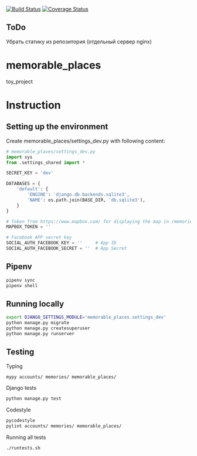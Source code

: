 [![Build Status](https://travis-ci.org/CHEguK/memorable_places.svg?branch=master)](https://travis-ci.org/CHEguK/memorable_places)
[![Coverage Status](https://coveralls.io/repos/github/CHEguK/memorable_places/badge.svg?branch=master)](https://coveralls.io/github/CHEguK/memorable_places?branch=master)

## ToDo
Убрать статику из репозитория (отдельный сервер nginx)

# memorable_places
toy_project

# Instruction

## Setting up the environment

Create memorable_places/settings_dev.py with following content:
```python
# memorable_plaves/settings_dev.py
import sys
from .settings_shared import *

SECRET_KEY = 'dev'

DATABASES = {
    'default': {
        'ENGINE': 'django.db.backends.sqlite3',
        'NAME': os.path.join(BASE_DIR, 'db.sqlite3'),
    }
}

# Token from https://www.mapbox.com/ for displaying the map in /memories/create.html
MAPBOX_TOKEN = ''

# Facebook APP secret key
SOCIAL_AUTH_FACEBOOK_KEY = ''     # App ID
SOCIAL_AUTH_FACEBOOK_SECRET = ''  # App Secret
```
## Pipenv
```bash
pipenv sync
pipenv shell
```
## Running locally
```bash
export DJANGO_SETTINGS_MODULE='memorable_places.settings_dev'
python manage.py migrate
python manage.py createsuperuser
python manage.py runserver
```

## Testing
Typing
```bash
mypy accounts/ memories/ memorable_places/
```
Django tests
```bash
python manage.py test
```
Codestyle
```bash
pycodestyle
pylint accounts/ memories/ memorable_places/
```
Running all tests
```bash
./runtests.sh
```

